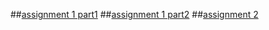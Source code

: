 ##[assignment 1 part1](https://github.com/Sakethkumar11/aiml4/blob/main/Untitled1.ipynb)
##[assignment 1 part2](https://github.com/Sakethkumar11/aiml4/blob/main/Untitled2.ipynb)
##[assignment 2]([https://github.com/Sakethkumar11/aiml4/blob/main/Untitled2.ipynb](https://colab.research.google.com/drive/1S7IbMcKkQHnYuGIhzDMsnSsGP0ac96Lf#scrollTo=urFnSZqYlOQR)https://colab.research.google.com/drive/1S7IbMcKkQHnYuGIhzDMsnSsGP0ac96Lf#scrollTo=urFnSZqYlOQR)
